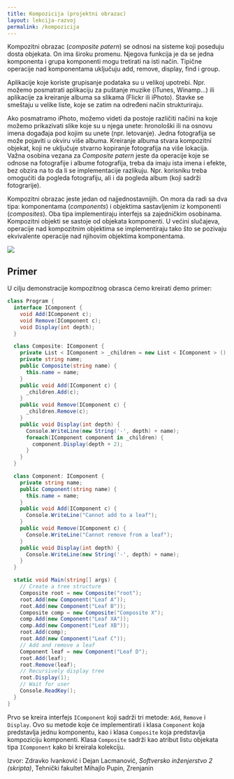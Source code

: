 ```yaml
---
title: Kompozicija (projektni obrazac)
layout: lekcija-razvoj
permalink: /kompozicija
---
```


Kompozitni obrazac (*composite patern*) se odnosi na sisteme koji poseduju dosta objekata. On ima široku promenu. Njegova funkcija je da se jedna komponenta i grupa komponenti mogu tretirati na isti način. Tipične operacije nad komponentama uključuju add, remove, display, find i group.

Aplikacije koje koriste grupisanje podataka su u velikoj upotrebi. Npr. možemo posmatrati aplikaciju za puštanje muzike (iTunes, Winamp...) ili aplikacije za kreiranje albuma sa slikama (Flickr ili iPhoto). Stavke se smeštaju u velike liste, koje se zatim na određeni način strukturiraju.

Ako posmatramo iPhoto, možemo videti da postoje različiti načini na koje možemo prikazivati slike koje su u njega unete: hronološki ili na osnovu imena događaja pod kojim su unete (npr. letovanje). Jedna fotografija se može pojaviti u okviru više albuma. Kreiranje albuma stvara kompozitni objekat, koji ne uključuje stvarno kopiranje fotografija na više lokacija. Važna osobina vezana za *Composite patern* jeste da operacije koje se odnose na fotografije i albume fotografija, treba da imaju ista imena i efekte, bez obzira na to da li se implementacije razlikuju. Npr. korisniku treba omogućiti da pogleda fotografiju, ali i da pogleda album (koji sadrži fotograrije).

Kompozitni obrazac jeste jedan od najjednostavnijih. On mora da radi sa dva tipa: komponentama (*components*) i objektima sastavljenim iz komponenti (*composites*). Oba tipa implementiraju interfejs sa zajedničkim osobinama. Kompozitni objekti se sastoje od objekata komponenti. U većini slučajeva, operacije nad kompozitnim objektima se implementiraju tako što se pozivaju ekvivalente operacije nad njihovim objektima komponentama.

![](https://upload.wikimedia.org/wikipedia/commons/6/65/W3sDesign_Composite_Design_Pattern_UML.jpg)

## Primer

U cilju demonstracije kompozitnog obrasca ćemo kreirati demo primer:

```cs
class Program {
  interface IComponent {
    void Add(IComponent c);
    void Remove(IComponent c);
    void Display(int depth);
  }

  class Composite: IComponent {
    private List < IComponent > _children = new List < IComponent > ();
    private string name;
    public Composite(string name) {
      this.name = name;
    }
    public void Add(IComponent c) {
      _children.Add(c);
    }
    public void Remove(IComponent c) {
      _children.Remove(c);
    }
    public void Display(int depth) {
      Console.WriteLine(new String('-', depth) + name);
      foreach(IComponent component in _children) {
        component.Display(depth + 2);
      }
    }
  }

  class Component: IComponent {
    private string name;
    public Component(string name) {
      this.name = name;
    }
    public void Add(IComponent c) {
      Console.WriteLine("Cannot add to a leaf");
    }
    public void Remove(IComponent c) {
      Console.WriteLine("Cannot remove from a leaf");
    }
    public void Display(int depth) {
      Console.WriteLine(new String('-', depth) + name);
    }
  }

  static void Main(string[] args) {
    // Create a tree structure
    Composite root = new Composite("root");
    root.Add(new Component("Leaf A"));
    root.Add(new Component("Leaf B"));
    Composite comp = new Composite("Composite X");
    comp.Add(new Component("Leaf XA"));
    comp.Add(new Component("Leaf XB"));
    root.Add(comp);
    root.Add(new Component("Leaf C"));
    // Add and remove a leaf
    Component leaf = new Component("Leaf D");
    root.Add(leaf);
    root.Remove(leaf);
    // Recursively display tree
    root.Display(1);
    // Wait for user
    Console.ReadKey();
  }
}
```

Prvo se kreira interfejs `IComponent` koji sadrži tri metode: `Add`, `Remove` i `Display`. Ovo su metode koje će implementirati i klasa `Component` koja predstavlja jednu komponentu, kao i klasa `Composite` koja predstavlja kompoziciju komponenti. Klasa `Composite` sadrži kao atribut listu objekata tipa `IComponent` kako bi kreirala kolekciju.


Izvor: Zdravko Ivanković i Dejan Lacmanović, *Softversko inženjerstvo 2 (skripta)*, Tehnički fakultet Mihajlo Pupin, Zrenjanin
